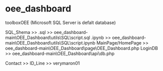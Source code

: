 # oee_dashboard
toolboxOEE (Microsoft SQL Server is defalt database)

SQL_Shema >> .sql >> oee_dashboard-main\OEE_Dashboard\utils\SQL\script.sql
             .ipynb >> oee_dashboard-main\OEE_Dashboard\utils\SQL\script.ipynb
MainPage/HomePage >> oee_dashboard-main\OEE_Dashboard\page\OEE_Dashboard.php
LoginDB >> oee_dashboard-main\OEE_Dashboard\api\db.php

Contact >> ID_Line >> verymaron01